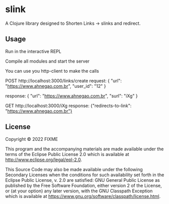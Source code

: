 # slink

A Clojure library designed to Shorten Links -> slinks and redirect.

## Usage
Run in the interactive REPL

Compile all modules and start the server

You can use you http-client to make the calls

POST http://localhost:3000/links/create
request: 
{
 "url": "https://www.ahnegao.com.br",
 "user_id": "12"
}

response: {
 "url": "https://www.ahnegao.com.br",
 "surl": "iXg"
}

GET http://localhost:3000/iXg
response: {"redirects-to-link": "https://www.ahnegao.com.br"}



## License

Copyright © 2022 FIXME

This program and the accompanying materials are made available under the
terms of the Eclipse Public License 2.0 which is available at
http://www.eclipse.org/legal/epl-2.0.

This Source Code may also be made available under the following Secondary
Licenses when the conditions for such availability set forth in the Eclipse
Public License, v. 2.0 are satisfied: GNU General Public License as published by
the Free Software Foundation, either version 2 of the License, or (at your
option) any later version, with the GNU Classpath Exception which is available
at https://www.gnu.org/software/classpath/license.html.
